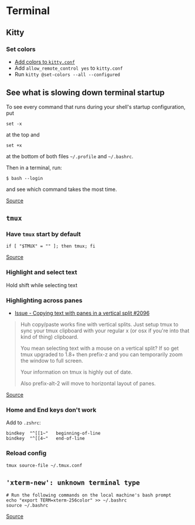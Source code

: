 # Terminal

## Kitty

### Set colors
- [Add colors to `kitty.conf`](https://sw.kovidgoyal.net/kitty/conf/#color-scheme)
- Add `allow_remote_control yes` to `kitty.conf`
- Run `kitty @set-colors --all --configured`

## See what is slowing down terminal startup

To see every command that runs during your shell's startup configuration, put
```shell
set -x
```
at the top and
```shell
set +x
```
at the bottom of both files `~/.profile` and `~/.bashrc`.

Then in a terminal, run:
```shell
$ bash --login
```
and see which command takes the most time.

[Source](https://askubuntu.com/questions/717961/shell-very-slow-to-load-ubuntu-14-04)

## `tmux`

### Have `tmux` start by default
```shell
if [ "$TMUX" = "" ]; then tmux; fi
```
[Source](https://unix.stackexchange.com/questions/41274/having-tmux-load-by-default-when-a-zsh-terminal-is-launched)

### Highlight and select text
Hold shift while selecting text

### Highlighting across panes
- [Issue -  Copying text with panes in a vertical split #2096](https://github.com/tmux/tmux/issues/2096)

> Huh copy/paste works fine with vertical splits. Just setup tmux to sync your tmux clipboard with your regular x (or osx if you're into that kind of thing) clipboard.
>
> You mean selecting text with a mouse on a vertical split? If so get tmux upgraded to 1.8+ then prefix-z and you can temporarily zoom the window to full screen.
>
> Your information on tmux is highly out of date.
>
> Also prefix-alt-2 will move to horizontal layout of panes.

[Source](https://news.ycombinator.com/item?id=7758368)


### Home and End keys don't work
Add to `.zshrc`:

```
bindkey  "^[[1~"   beginning-of-line
bindkey  "^[[4~"   end-of-line
```

### Reload config
```shell
tmux source-file ~/.tmux.conf
```

## `'xterm-new': unknown terminal type`

```shell
# Run the following commands on the local machine's bash prompt
echo "export TERM=xterm-256color" >> ~/.bashrc
source ~/.bashrc
```

[Source](https://stackoverflow.com/questions/27052587/xterm-new-unknown-terminal-type)
